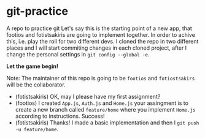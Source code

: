 # git-practice

A repo to practice git
Let's say this is the starting point of a new app, that footios and fotistsakiris are going to implement together.
In order to achive this, i.e. play the roll for two different devs. I cloned the repo in two different places
and I will start commiting changes in each cloned project, after I change the personal settings in `git config --global -e`.

**Let the game begin!**

Note: The maintainer of this repo is going to be `footios` and `fotiostsakirs` will be the collaborator.

- (fotistsakiris) OK, may I please have my first assignment?
- (footios) I created `App.js`, `Auth.js` and `Home.js` your assingment is to create a new branch called `feature/home` where you implement `Home.js` according to instructions. Success!
- (fotistsakiris) Thanks! I made a basic implementation and then I `git push -u feature/home`.
